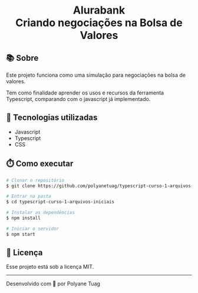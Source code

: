 <div align="center" justify-content="space-between">
  <h1>Alurabank  <br>Criando negociações na Bolsa de Valores</h1>
  <h2></h2>
</div>

<!-- <div align="center">
    <img width= '800' src="" /> 
</div> -->

## 📚 Sobre
Este projeto funciona como uma simulação para negociações na bolsa de valores. 

Tem como finalidade aprender os usos e recursos da ferramenta Typescript, comparando com o javascript já implementado.

## 🚀 Tecnologias utilizadas
- Javascript
- Typescript
- CSS

## ⏱️ Como executar

```bash
# Clonar o repositório
$ git clone https://github.com/polyanetuag/typescript-curso-1-arquivos-iniciais.git

# Entrar na pasta
$ cd typescript-curso-1-arquivos-iniciais

# Instalar as dependências
$ npm install

# Iniciar o servidor
$ npm start
```

## 📝 Licença

Esse projeto está sob a licença MIT.

---

Desenvolvido com 💜 por Polyane Tuag
